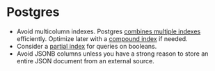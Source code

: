 # Postgres

- Avoid multicolumn indexes. Postgres [combines multiple indexes] efficiently. Optimize later with a [compound index] if
  needed.
- Consider a [partial index] for queries on booleans.
- Avoid JSONB columns unless you have a strong reason to store an entire JSON document from an external source.

[combines multiple indexes]: http://www.postgresql.org/docs/9.1/static/indexes-bitmap-scans.html
[compound index]: http://www.postgresql.org/docs/9.2/static/indexes-bitmap-scans.html
[partial index]: http://www.postgresql.org/docs/9.1/static/indexes-partial.html
